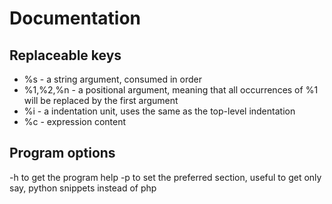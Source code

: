# Documentation


## Replaceable keys

 - %s - a string argument, consumed in order
 - %1,%2,%n - a positional argument, meaning that all occurrences of %1 will be replaced by the first argument
 - %i - a indentation unit, uses the same as the top-level indentation
 - %c - expression content


## Program options

-h      to get the program help
-p      to set the preferred section, useful to get only say, python snippets instead of php

